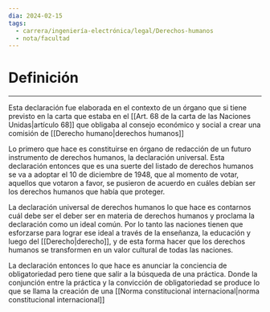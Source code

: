 ```yaml
---
dia: 2024-02-15
tags:
  - carrera/ingeniería-electrónica/legal/Derechos-humanos
  - nota/facultad
---
```

# Definición
---
Esta declaración fue elaborada en el contexto de un órgano que si tiene previsto en la carta que estaba en el [[Art. 68 de la carta de las Naciones Unidas|artículo 68]] que obligaba al consejo económico y social a crear una comisión de [[Derecho humano|derechos humanos]]

Lo primero que hace es constituirse en órgano de redacción de un futuro instrumento de derechos humanos, la declaración universal. Esta declaración entonces que es una suerte del listado de derechos humanos se va a adoptar el 10 de diciembre de 1948, que al momento de votar, aquellos que votaron a favor, se pusieron de acuerdo en cuáles debían ser los derechos humanos que había que proteger.

La declaración universal de derechos humanos lo que hace es contarnos cuál debe ser el deber ser en materia de derechos humanos y proclama la declaración como un ideal común. Por lo tanto las naciones tienen que esforzarse para lograr ese ideal a través de la enseñanza, la educación y luego del [[Derecho|derecho]], y de esta forma hacer que los derechos humanos se transformen en un valor cultural de todas las naciones.

La declaración entonces lo que hace es anunciar la conciencia de obligatoriedad pero tiene que salir a la búsqueda de una práctica. Donde la conjunción entre la práctica y la convicción de obligatoriedad se produce lo que se llama la creación de una [[Norma constitucional internacional|norma constitucional internacional]] 